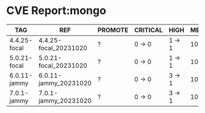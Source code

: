 # CVE Report:mongo
|     TAG      |          REF          | PROMOTE | CRITICAL |  HIGH  |  MEDIUM  |   LOW    | UNKNOWN |
|--------------|-----------------------|---------|----------|--------|----------|----------|---------|
| 4.4.25-focal | 4.4.25-focal_20231020 | ?       | 0 -> 0   | 1 -> 1 | 10 -> 10 | 30 -> 30 | 0 -> 0  |
| 5.0.21-focal | 5.0.21-focal_20231020 | ?       | 0 -> 0   | 1 -> 1 | 10 -> 10 | 30 -> 30 | 0 -> 0  |
| 6.0.11-jammy | 6.0.11-jammy_20231020 | ?       | 0 -> 0   | 3 -> 1 | 10 -> 10 | 33 -> 33 | 0 -> 0  |
| 7.0.1-jammy  | 7.0.1-jammy_20231020  | ?       | 0 -> 0   | 3 -> 1 | 10 -> 10 | 33 -> 33 | 0 -> 0  |
